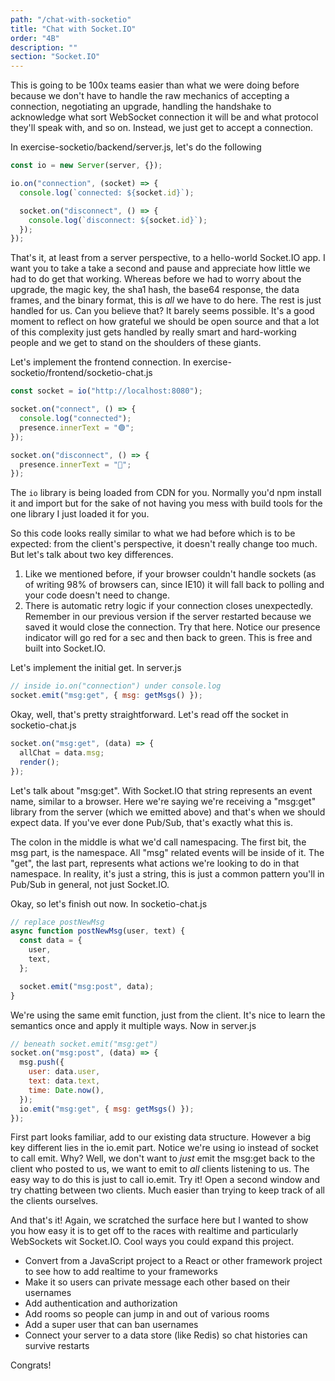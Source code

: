 ```yaml
---
path: "/chat-with-socketio"
title: "Chat with Socket.IO"
order: "4B"
description: ""
section: "Socket.IO"
---
```


This is going to be 100x teams easier than what we were doing before because we don't have to handle the raw mechanics of accepting a connection, negotiating an upgrade, handling the handshake to acknowledge what sort WebSocket connection it will be and what protocol they'll speak with, and so on. Instead, we just get to accept a connection.

In exercise-socketio/backend/server.js, let's do the following

```javascript
const io = new Server(server, {});

io.on("connection", (socket) => {
  console.log(`connected: ${socket.id}`);

  socket.on("disconnect", () => {
    console.log(`disconnect: ${socket.id}`);
  });
});
```

That's it, at least from a server perspective, to a hello-world Socket.IO app. I want you to take a take a second and pause and appreciate how little we had to do get that working. Whereas before we had to worry about the upgrade, the magic key, the sha1 hash, the base64 response, the data frames, and the binary format, this is _all_ we have to do here. The rest is just handled for us. Can you believe that? It barely seems possible. It's a good moment to reflect on how grateful we should be open source and that a lot of this complexity just gets handled by really smart and hard-working people and we get to stand on the shoulders of these giants.

Let's implement the frontend connection. In exercise-socketio/frontend/socketio-chat.js

```javascript
const socket = io("http://localhost:8080");

socket.on("connect", () => {
  console.log("connected");
  presence.innerText = "🟢";
});

socket.on("disconnect", () => {
  presence.innerText = "🔴";
});
```

The `io` library is being loaded from CDN for you. Normally you'd npm install it and import but for the sake of not having you mess with build tools for the one library I just loaded it for you.

So this code looks really similar to what we had before which is to be expected: from the client's perspective, it doesn't really change too much. But let's talk about two key differences.

1. Like we mentioned before, if your browser couldn't handle sockets (as of writing 98% of browsers can, since IE10) it will fall back to polling and your code doesn't need to change.
1. There is automatic retry logic if your connection closes unexpectedly. Remember in our previous version if the server restarted because we saved it would close the connection. Try that here. Notice our presence indicator will go red for a sec and then back to green. This is free and built into Socket.IO.

Let's implement the initial get. In server.js

```javascript
// inside io.on("connection") under console.log
socket.emit("msg:get", { msg: getMsgs() });
```

Okay, well, that's pretty straightforward. Let's read off the socket in socketio-chat.js

```javascript
socket.on("msg:get", (data) => {
  allChat = data.msg;
  render();
});
```

Let's talk about "msg:get". With Socket.IO that string represents an event name, similar to a browser. Here we're saying we're receiving a "msg:get" library from the server (which we emitted above) and that's when we should expect data. If you've ever done Pub/Sub, that's exactly what this is.

The colon in the middle is what we'd call namespacing. The first bit, the msg part, is the namespace. All "msg" related events will be inside of it. The "get", the last part, represents what actions we're looking to do in that namespace. In reality, it's just a string, this is just a common pattern you'll in Pub/Sub in general, not just Socket.IO.

Okay, so let's finish out now. In socketio-chat.js

```javascript
// replace postNewMsg
async function postNewMsg(user, text) {
  const data = {
    user,
    text,
  };

  socket.emit("msg:post", data);
}
```

We're using the same emit function, just from the client. It's nice to learn the semantics once and apply it multiple ways. Now in server.js

```javascript
// beneath socket.emit("msg:get")
socket.on("msg:post", (data) => {
  msg.push({
    user: data.user,
    text: data.text,
    time: Date.now(),
  });
  io.emit("msg:get", { msg: getMsgs() });
});
```

First part looks familiar, add to our existing data structure. However a big key different lies in the io.emit part. Notice we're using io instead of socket to call emit. Why? Well, we don't want to _just_ emit the msg:get back to the client who posted to us, we want to emit to _all_ clients listening to us. The easy way to do this is just to call io.emit. Try it! Open a second window and try chatting between two clients. Much easier than trying to keep track of all the clients ourselves.

And that's it! Again, we scratched the surface here but I wanted to show you how easy it is to get off to the races with realtime and particularly WebSockets wit Socket.IO. Cool ways you could expand this project.

- Convert from a JavaScript project to a React or other framework project to see how to add realtime to your frameworks
- Make it so users can private message each other based on their usernames
- Add authentication and authorization
- Add rooms so people can jump in and out of various rooms
- Add a super user that can ban usernames
- Connect your server to a data store (like Redis) so chat histories can survive restarts

Congrats!
